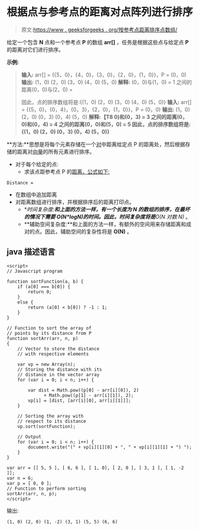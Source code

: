 # 根据点与参考点的距离对点阵列进行排序

> 原文:[https://www . geeksforgeeks . org/按参考点距离排序点数组/](https://www.geeksforgeeks.org/sort-an-array-of-points-by-their-distance-from-a-reference-point/)

给定一个包含 **N** 点和一个参考点 **P** 的数组 **arr[]** ，任务是根据这些点与给定点 **P** 的距离对它们进行排序。

**示例:**

> **输入:** arr[] = {{5，0}，{4，0}，{3，0}，{2，0}，{1，0}}，P = (0，0)
> **输出:** (1，0) (2，0) (3，0) (4，0) (5，0)
> **解释:**
> (0，0)与(1，0) = 1
> 之间的距离(0，0)与(2，0) =
> 
> 因此，点的排序数组将是:{(1，0) (2，0) (3，0) (4，0) (5，0)}
> **输入:** arr[] = {{5，0}，{0，4}，{0，3}，{2，0}，{1，0}}，P = (0，0)
> **输出:** (1，0) (2，0) (0，3) (0，4) (5，0)
> **解释:【T8 0)和(0，3) = 3
> 之间的距离(0，0)和(0，4) = 4
> 之间的距离(0，0)和(5，0) = 5
> 因此，点的排序数组将是:{(1，0) (2，0) (0，3) (0，4) (5，0)}**

**方法:**思想是将每个元素存储在一个[对](https://www.geeksforgeeks.org/pair-in-cpp-stl/)中距离给定点 P 的距离处，然后根据存储的距离对[向量](https://www.geeksforgeeks.org/vector-in-cpp-stl/)的所有元素进行排序。

*   对于每个给定的点:
    *   求该点距参考点 P 的[距离，公式如下:](https://www.geeksforgeeks.org/program-calculate-distance-two-points/)

```
Distance = 
```

*   在数组中追加距离
*   对距离数组进行排序，并根据排序后的距离打印点。
    *   **时间复杂度:**和上面的方法一样，有一个长度为 N 的数组的排序，在最坏的情况下需要 O(N*logN)的时间。因此，时间复杂度将是**O(N *对数 N)** 。
    *   **辅助空间复杂度:**和上面的方法一样，有额外的空间用来存储距离和成对的点。因此，辅助空间的复杂性将是 **O(N)** 。

## java 描述语言

```
<script>
// Javascript program

function sortFunction(a, b) {
    if (a[0] === b[0]) {
        return 0;
    }
    else {
        return (a[0] < b[0]) ? -1 : 1;
    }
}

// Function to sort the array of
// points by its distance from P
function sortArr(arr, n, p)
{
    // Vector to store the distance
    // with respective elements

    var vp = new Array(n);
    // Storing the distance with its
    // distance in the vector array
    for (var i = 0; i < n; i++) {

        var dist = Math.pow((p[0] - arr[i][0]), 2)
              + Math.pow((p[1] - arr[i][1]), 2);
        vp[i] = [dist, [arr[i][0], arr[i][1]]];
    }

    // Sorting the array with
    // respect to its distance
    vp.sort(sortFunction);

    // Output
    for (var i = 0; i < n; i++) {
        document.write("(" + vp[i][1][0] + ", " + vp[i][1][1] + ") ");
    }
}

var arr = [[ 5, 5 ], [ 6, 6 ], [ 1, 0], [ 2, 0 ], [ 3, 1 ], [ 1, -2 ]];
var n = 6;
var p = [ 0, 0 ];
// Function to perform sorting
sortArr(arr, n, p);
</script>
```

输出:

```
(1, 0) (2, 0) (1, -2) (3, 1) (5, 5) (6, 6) 
```